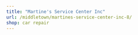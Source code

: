 ```yaml
---
title: "Martine's Service Center Inc"
url: /middletown/martines-service-center-inc-8/
shop: car repair
---
```

